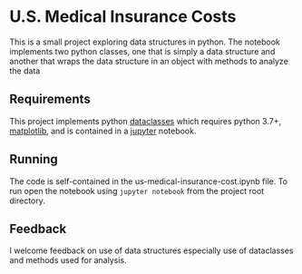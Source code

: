 # U.S. Medical Insurance Costs
This is a small project exploring data structures in python. The notebook implements two python classes, one that is simply a data structure and another that wraps the data structure in an object with methods to analyze the data

## Requirements
This project implements python [dataclasses](https://docs.python.org/3/library/dataclasses.html) which requires python 3.7+, [matplotlib](https://matplotlib.org/), and is contained in a [jupyter](https://jupyter.org/) notebook.

## Running
The code is self-contained in the us-medical-insurance-cost.ipynb file. To run open the notebook using `jupyter notebook` from the project root directory.

## Feedback
I welcome feedback on use of data structures especially use of dataclasses and methods used for analysis.
